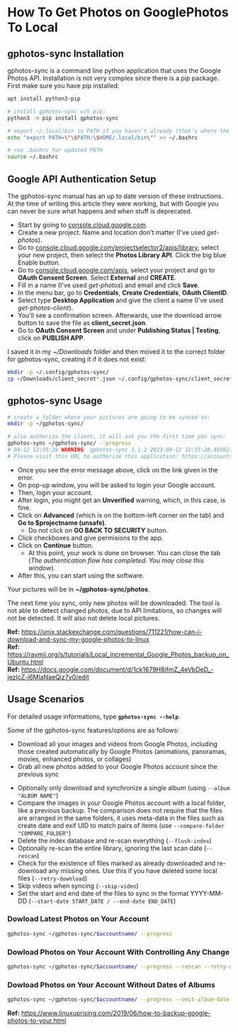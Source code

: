 # How To Get Photos on GooglePhotos To Local

## gphotos-sync Installation

gphotos-sync is a command line python application that uses the Google Photos API. Installation is not very complex since there is a pip package. First make sure you have pip installed:

```BASH
apt install python3-pip

# install gphotos-sync wih pip:
python3 -m pip install gphotos-sync

# export ~/.local/bin in PATH if you haven't already (that's where the executables for packages installed using pip3 are stored)
echo "export PATH=\"\$PATH:\$HOME/.local/bin\"" >> ~/.bashrc

# run .bashrc for updated PATH
source ~/.bashrc
```

## Google API Authentication Setup

The gphotos-sync manual has an up to date version of these instructions. At the time of writing this article they were working, but with Google you can never be sure what happens and when stuff is deprecated.

- Start by going to [console.cloud.google.com](https://console.cloud.google.com/).
- Create a new project. Name and location don't matter (I've used _get-photos_).
- Go to [console.cloud.google.com/projectselector2/apis/library](https://console.cloud.google.com/projectselector2/apis/library), select your new project, then select the **Photos Library API**. Click the big blue Enable button.
- Go to [console.cloud.google.com/apis](https://console.cloud.google.com/apis/), select your project and go to **OAuth Consent Screen**. Select **External** and **CREATE**.
- Fill in a name (I've used _get-photos_) and email and click **Save**.
- In the menu bar, go to **Credentials**, **Create Credentials**, **OAuth ClientID**.
- Select type **Desktop Application** and give the client a name (I've used _get-photos-client_).
- You'll see a confirmation screen. Afterwards, use the download arrow button to save the file as **client_secret.json**.
- Go to **OAuth Consent Screen** and under **Publishing Status | Testing**, click on **PUBLISH APP**.

I saved it in my _~/Downloads_ folder and then moved it to the correct folder for gphotos-sync, creating it if it does not exist:

```BASH
mkdir -p ~/.config/gphotos-sync/
cp ~/Downloads/client_secret*.json ~/.config/gphotos-sync/client_secret.json
```

## gphotos-sync Usage

```BASH
# create a folder where your pictures are going to be synced to:
mkdir -p ~/gphotos-sync/

# also authorize the client, it will ask you the first time you sync:
gphotos-sync ~/gphotos-sync/ --progress
# 04-12 12:55:28 WARNING  gphotos-sync 3.1.2 2023-04-12 12:55:28.485621
# Please visit this URL to authorize this application: https://accounts.google.com/o/oauth2/auth?response_type=code&client_id=636621971213-53d9gq8ohb5avnoqnqa1g8q89br2nfhi.apps.googleusercontent.com&redirect_uri=http%3A%2F%2Flocalhost%3A8080%2F&scope=https%3A%2F%2Fwww.googleapis.com%2Fauth%2Fphotoslibrary.readonly+https%3A%2F%2Fwww.googleapis.com%2Fauth%2Fphotoslibrary.sharing&state=6f96B8GNg5jQEpLe7q0j4vOBm9g4qu&access_type=offline
```

- Once you see the error message above, click on the link given in the error.
- On pop-up window, you will be asked to login your Google account.
- Then, login your account.
- After login, you might get an **Unverified** warning, which, in this case, is fine.
- Click on **Advanced** (which is on the bottom-left corner on the tab) and **Go to $projectname (unsafe)**.
  - Do not click on **GO BACK TO SECURITY** button.
- Click checkboxes and give permisions to the app.
- Click on **Continue** button.
  - At this point, your work is done on browser. You can close the tab (_The authentication flow has completed. You may close this window_).
- After this, you can start using the software.

Your pictures will be in **~/gphotos-sync/photos**.

The next time you sync, only new photos will be downloaded. The tool is not able to detect changed photos, due to API limitations, so changes will not be detected. It will also not delete local pictures.

**Ref:** https://unix.stackexchange.com/questions/711221/how-can-i-download-and-sync-my-google-photos-to-linux <br>
**Ref:** https://raymii.org/s/tutorials/Local_incremental_Google_Photos_backup_on_Ubuntu.html <br>
**Ref:** https://docs.google.com/document/d/1ck1679H8ifmZ_4eVbDeD_-jezIcZ-j6MlaNaeQiz7y0/edit <br>

## Usage Scenarios

For detailed usage informations, type **`gphotos-sync --help`**.

Some of the gphotos-sync features/options are as follows:

- Download all your images and videos from Google Photos, including those created automatically by Google Photos (animations, panoramas, movies, enhanced photos, or collages)
- Grab all new photos added to your Google Photos account since the previous sync

* Optionally only download and synchronize a single album (using `--album "ALBUM NAME"`)
* Compare the images in your Google Photos account with a local folder, like a previous backup. The comparison does not require that the files are arranged in the same folders, it uses meta-data in the files such as create date and exif UID to match pairs of items (use `--compare-folder "COMPARE_FOLDER"`)
* Delete the index database and re-scan everything (`--flush-index`)
* Optionally re-scan the entire library, ignoring the last scan date (`--rescan`)
* Check for the existence of files marked as already downloaded and re-download any missing ones. Use this if you have deleted some local files (`--retry-download`)
* Skip videos when syncing (`--skip-video`)
* Set the start and end date of the files to sync in the format YYYY-MM-DD (`--start-date START_DATE / --end-date END_DATE`)

### Dowload Latest Photos on Your Account

```BASH
gphotos-sync ~/gphotos-sync/$accountname/ --progress
```

### Dowload Photos on Your Account With Controlling Any Change

```BASH
gphotos-sync ~/gphotos-sync/$accountname/ --progress --rescan --retry-download
```

### Dowload Photos on Your Account Without Dates of Albums

```BASH
gphotos-sync ~/gphotos-sync/$accountname/ --progress --omit-album-date
```

**Ref:** https://www.linuxuprising.com/2019/06/how-to-backup-google-photos-to-your.html
